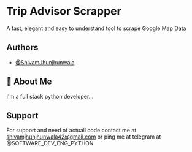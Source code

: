
# Trip Advisor Scrapper

A fast, elegant and easy to understand tool to scrape Google Map Data



## Authors

- [@ShivamJhunjhunwala](https://github.com/ShivamJhunjhunwala)


## 🚀 About Me
I'm a full stack python developer...


## Support

For support and need of actuall code contact me at shivamjhunjhunwala42@gmail.com
or ping me at telegram at @SOFTWARE_DEV_ENG_PYTHON
